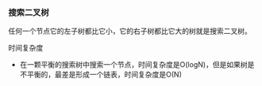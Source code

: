### 搜索二叉树
任何一个节点它的左子树都比它小，它的右子树都比它大的树就是搜索二叉树。

时间复杂度

- 在一颗平衡的搜索树中搜索一个节点，时间复杂度是O(logN)，但是如果树是不平衡的，最差是形成一个链表，时间复杂度是O(N)

